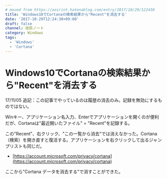 ```yaml
---
# moved from https://aoirint.hatenablog.com/entry/2017/10/29/122430
title: 'Windows10でCortanaの検索結果から"Recent"を消去する'
date: '2017-10-29T12:24:30+09:00'
draft: false
channel: 技術ノート
category: Windows
tags:
  - 'Windows'
  - 'Cortana'
---
```

# Windows10でCortanaの検索結果から"Recent"を消去する

17/11/05 追記：この記事でやっているのは履歴の消去のみ。記録を無効にするものではない。

Winキー、アプリケーション名入力、Enterでアプリケーションを開くのが便利だが、Cortanaは"最近開いたファイル" = "Recent"を記録する。

この"Recent"、右クリック、"この一覧から消去"では消えなかった。Cortana（検索）を開き直すと復活する。アプリケーションを右クリックして出るジャンプリストも同じだ。

- [https://account.microsoft.com/privacy/cortana](https://account.microsoft.com/privacy/cortana)

ここから"Cortana データを消去する"で消すことができた。
